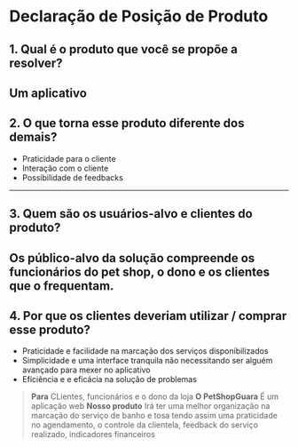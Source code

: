 # Declaração de Posição de Produto

## 1. Qual é o produto que você se propõe a resolver?

Um aplicativo
---
## 2. O que torna esse produto diferente dos demais?

- Praticidade para o cliente
- Interação com o cliente
- Possibilidade de feedbacks
---
## 3. Quem são os usuários-alvo e clientes do produto?

Os público-alvo da solução compreende os funcionários do pet shop, o dono e os clientes que o frequentam. 
---
## 4. Por que os clientes deveriam utilizar / comprar esse produto?

- Praticidade e facilidade na marcação dos serviços disponibilizados
- Simplicidade e uma interface tranquila não necessitando ser alguém avançado para mexer no aplicativo
- Eficiência e e eficácia na solução de problemas



> **Para**
> CLientes, funcionários e o dono da loja
> **O PetShopGuara**
> É um aplicação web
> **Nosso produto**
> Irá ter uma melhor organização na marcação do serviço de banho e tosa tendo assim uma praticidade no agendamento, o controle da clientela, feedback do serviço realizado, indicadores financeiros


